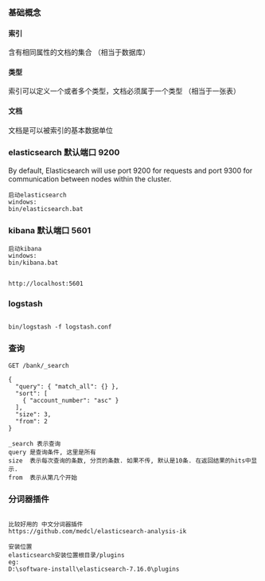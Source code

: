 

### 基础概念

#### 索引
含有相同属性的文档的集合
（相当于数据库）

#### 类型
索引可以定义一个或者多个类型，文档必须属于一个类型
（相当于一张表）

#### 文档
文档是可以被索引的基本数据单位

### elasticsearch 默认端口 9200
By default, Elasticsearch will use port 9200 for requests and port 9300 for communication between nodes within the cluster.
```
启动elasticsearch
windows:
bin/elasticsearch.bat
```

### kibana 默认端口 5601

```
启动kibana
windows:
bin/kibana.bat


http://localhost:5601
```


### logstash
```

bin/logstash -f logstash.conf
```


### 查询
```
GET /bank/_search

{
  "query": { "match_all": {} },
  "sort": [
    { "account_number": "asc" }
  ],
  "size": 3,
  "from": 2
}

_search 表示查询
query 是查询条件, 这里是所有
size  表示每次查询的条数, 分页的条数. 如果不传, 默认是10条. 在返回结果的hits中显示.
from  表示从第几个开始
```



### 分词器插件
```

比较好用的 中文分词器插件
https://github.com/medcl/elasticsearch-analysis-ik

安装位置
elasticsearch安装位置根目录/plugins
eg:
D:\software-install\elasticsearch-7.16.0\plugins
```